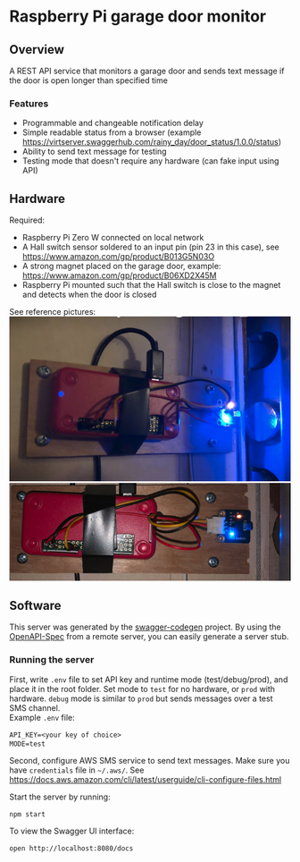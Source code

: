# Raspberry Pi garage door monitor

## Overview
A REST API service that monitors a garage door and sends text message if the door is open longer than specified time

### Features
* Programmable and changeable notification delay
* Simple readable status from a browser (example https://virtserver.swaggerhub.com/rainy_day/door_status/1.0.0/status)
* Ability to send text message for testing
* Testing mode that doesn't require any hardware (can fake input using API)

## Hardware
Required:
* Raspberry Pi Zero W connected on local network
* A Hall switch sensor soldered to an input pin (pin 23 in this case), see https://www.amazon.com/gp/product/B013G5N03O
* A strong magnet placed on the garage door, example: https://www.amazon.com/gp/product/B06XD2X45M
* Raspberry Pi mounted such that the Hall switch is close to the magnet and detects when the door is closed

See reference pictures:
![pic1](./pics/sensor.PNG)
![pic2](./pics/sensor2.PNG)

## Software
This server was generated by the [swagger-codegen](https://github.com/swagger-api/swagger-codegen) project.  By using the [OpenAPI-Spec](https://github.com/OAI/OpenAPI-Specification) from a remote server, you can easily generate a server stub.

### Running the server
First, write `.env` file to set API key and runtime mode (test/debug/prod), and place it in the root folder. Set mode to `test` for no hardware, or `prod` with hardware. `debug` mode is similar to `prod` but sends messages over a test SMS channel. \
Example `.env` file:
```
API_KEY=<your key of choice>
MODE=test
```

Second, configure AWS SMS service to send text messages. Make sure you have `credentials` file in `~/.aws/`. 
See https://docs.aws.amazon.com/cli/latest/userguide/cli-configure-files.html 

Start the server by running:
```
npm start
```

To view the Swagger UI interface:

```
open http://localhost:8080/docs
```

